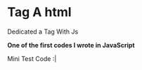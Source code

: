 # Tag A html
Dedicated a Tag With Js


**One of the first codes I wrote in JavaScript**




Mini Test Code :|
